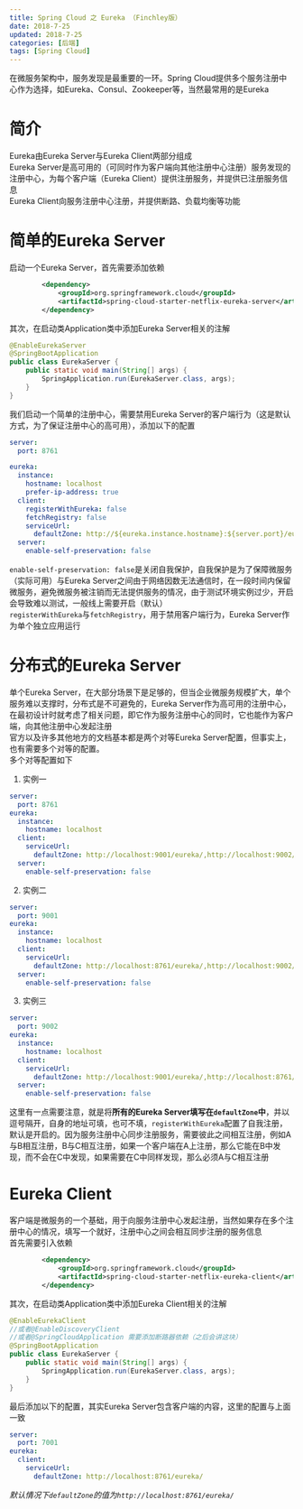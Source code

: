 ```yaml
---
title: Spring Cloud 之 Eureka （Finchley版）
date: 2018-7-25
updated: 2018-7-25
categories: [后端]
tags: [Spring Cloud]
---
```


在微服务架构中，服务发现是最重要的一环。Spring Cloud提供多个服务注册中心作为选择，如Eureka、Consul、Zookeeper等，当然最常用的是Eureka

# 简介
Eureka由Eureka Server与Eureka Client两部分组成    
Eureka Server是高可用的（可同时作为客户端向其他注册中心注册）服务发现的注册中心，为每个客户端（Eureka Client）提供注册服务，并提供已注册服务信息    
Eureka Client向服务注册中心注册，并提供断路、负载均衡等功能    

<!-- more -->

# 简单的Eureka Server

启动一个Eureka Server，首先需要添加依赖
```xml
		<dependency>
			<groupId>org.springframework.cloud</groupId>
			<artifactId>spring-cloud-starter-netflix-eureka-server</artifactId>
		</dependency>
```

其次，在启动类Application类中添加Eureka Server相关的注解
```java
@EnableEurekaServer
@SpringBootApplication
public class EurekaServer {
	public static void main(String[] args) {
		SpringApplication.run(EurekaServer.class, args);
	}
}
```

我们启动一个简单的注册中心，需要禁用Eureka Server的客户端行为（这是默认方式，为了保证注册中心的高可用），添加以下的配置
```yml
server:
  port: 8761

eureka:
  instance:
    hostname: localhost
    prefer-ip-address: true
  client:
    registerWithEureka: false
    fetchRegistry: false
    serviceUrl:
      defaultZone: http://${eureka.instance.hostname}:${server.port}/eureka/
  server:
    enable-self-preservation: false
```

`enable-self-preservation: false`是关闭自我保护，自我保护是为了保障微服务（实际可用）与Eureka Server之间由于网络因数无法通信时，在一段时间内保留微服务，避免微服务被注销而无法提供服务的情况，由于测试环境实例过少，开启会导致难以测试，一般线上需要开启（默认）    
`registerWithEureka`与`fetchRegistry`，用于禁用客户端行为，Eureka Server作为单个独立应用运行    

# 分布式的Eureka Server
单个Eureka Server，在大部分场景下是足够的，但当企业微服务规模扩大，单个服务难以支撑时，分布式是不可避免的，Eureka Server作为高可用的注册中心，在最初设计时就考虑了相关问题，即它作为服务注册中心的同时，它也能作为客户端，向其他注册中心发起注册    
官方以及许多其他地方的文档基本都是两个对等Eureka Server配置，但事实上，也有需要多个对等的配置。    
多个对等配置如下   
1. 实例一    
```yml
server:
  port: 8761
eureka:
  instance:
    hostname: localhost
  client:
    serviceUrl:
      defaultZone: http://localhost:9001/eureka/,http://localhost:9002/eureka/
  server:
    enable-self-preservation: false
```

2. 实例二  
```yml
server:
  port: 9001
eureka:
  instance:
    hostname: localhost
  client:
    serviceUrl:
      defaultZone: http://localhost:8761/eureka/,http://localhost:9002/eureka/
  server:
    enable-self-preservation: false
```

3. 实例三   
```yml
server:
  port: 9002
eureka:
  instance:
    hostname: localhost
  client:
    serviceUrl:
      defaultZone: http://localhost:9001/eureka/,http://localhost:8761/eureka/
  server:
    enable-self-preservation: false
```
这里有一点需要注意，就是将**所有的Eureka Server填写在`defaultZone`中**，并以逗号隔开，自身的地址可填，也可不填，`registerWithEureka`配置了自我注册，默认是开启的。因为服务注册中心同步注册服务，需要彼此之间相互注册，例如A与B相互注册，B与C相互注册，如果一个客户端在A上注册，那么它能在B中发现，而不会在C中发现，如果需要在C中同样发现，那么必须A与C相互注册    

# Eureka Client
客户端是微服务的一个基础，用于向服务注册中心发起注册，当然如果存在多个注册中心的情况，填写一个就好，注册中心之间会相互同步注册的服务信息    
首先需要引入依赖    
```xml
        <dependency>
            <groupId>org.springframework.cloud</groupId>
            <artifactId>spring-cloud-starter-netflix-eureka-client</artifactId>
        </dependency>
```

其次，在启动类Application类中添加Eureka Client相关的注解
```java
@EnableEurekaClient
//或者@EnableDiscoveryClient
//或者@SpringCloudApplication 需要添加断路器依赖（之后会讲这块）
@SpringBootApplication
public class EurekaServer {
	public static void main(String[] args) {
		SpringApplication.run(EurekaServer.class, args);
	}
}
```

最后添加以下的配置，其实Eureka Server包含客户端的内容，这里的配置与上面一致
```yml
server:
  port: 7001
eureka:
  client:
    serviceUrl:
      defaultZone: http://localhost:8761/eureka/
```

*默认情况下`defaultZone`的值为`http://localhost:8761/eureka/`*
